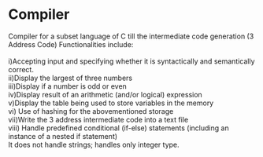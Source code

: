 # Compiler
Compiler for a subset language of C till the intermediate code generation (3 Address Code)
Functionalities include: <br> <br>
i)Accepting input and specifying whether it is syntactically and semantically correct.<br>
ii)Display the largest of three numbers<br>
iii)Display if a number is odd or even<br>
iv)Display result of an arithmetic (and/or logical) expression<br>
v)Display the table being used to store variables in the memory<br>
vi) Use of hashing for the abovementioned storage<br>
vii)Write the 3 address intermediate code into a text file<br>
viii) Handle predefined conditional (if-else) statements (including an instance of a nested if statement)<br>
It does not handle strings; handles only integer type.

